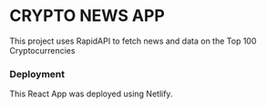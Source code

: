 # CRYPTO NEWS APP

This project uses RapidAPI to fetch news and data on the Top 100 Cryptocurrencies

### Deployment

This React App was deployed using Netlify.
